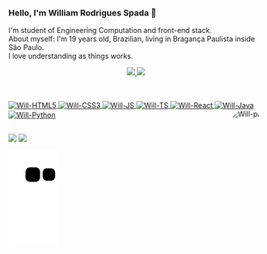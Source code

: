 ### Hello, I'm William Rodrigues Spada 👋
I'm student of Engineering Computation and front-end stack.
<br/>
About myself: 
I'm 19 years old, Brazilian, living in Bragança Paulista inside São Paulo.
<br/>
I love understanding as things works.

<div align="center">
  <a href="https://github.com/wrspada02">
  <img height="180em" src="https://github-readme-stats.vercel.app/api?username=wrspada02&show_icons=true&theme=merko&include_all_commits=true&count_private=true"/>
  <img height="180em" src="https://github-readme-stats.vercel.app/api/top-langs/?username=wrspada02&layout=compact&langs_count=7&theme=merko"/>
</div>
  
  ##
  
<div style="display: inline_block"><br>
  <img align="center" alt="Will-HTML5" height="30" width="40" src="https://cdn.jsdelivr.net/gh/devicons/devicon/icons/html5/html5-original.svg">
  <img align="center" alt="Will-CSS3" height="30" width="40" src="https://cdn.jsdelivr.net/gh/devicons/devicon/icons/css3/css3-original.svg">
  <img align="center" alt="Will-JS" height="30" width="40" src="https://cdn.jsdelivr.net/gh/devicons/devicon/icons/javascript/javascript-original.svg">
  <img align="center" alt="Will-TS" height="30" width="40" src="https://cdn.jsdelivr.net/gh/devicons/devicon/icons/typescript/typescript-original.svg">
  <img align="center" alt="Will-React" height="30" width="40" src="https://cdn.jsdelivr.net/gh/devicons/devicon/icons/react/react-original.svg">
  <img align="center" alt="Will-Java" height="30" width="40" src="https://cdn.jsdelivr.net/gh/devicons/devicon/icons/java/java-original.svg">
  <img align="center" alt="Will-Python" height="30" width="40" src="https://cdn.jsdelivr.net/gh/devicons/devicon/icons/python/python-original.svg">
  <img align="right" alt="Will-pic" height="150" style="border-radius:50px;" src="https://cdn.discordapp.com/attachments/789899302834274315/927316117901439016/download20220100184226.png">
</div>

  ##
  
  <div>
  <a href = "mailto:williamrspada02@gmail.com"><img src="https://img.shields.io/badge/-Gmail-%23333?style=for-the-badge&logo=gmail&logoColor=white" target="_blank"></a>
  <a href="https://www.linkedin.com/in/william-rodrigues-spada-03b828192/" target="_blank"><img src="https://img.shields.io/badge/-LinkedIn-%230077B5?style=for-the-badge&logo=linkedin&logoColor=white" target="_blank"></a> 
    
   ![Snake animation](https://github.com/wrspada02/wrspada02/blob/output/github-contribution-grid-snake.svg)
  </div>
  

  
